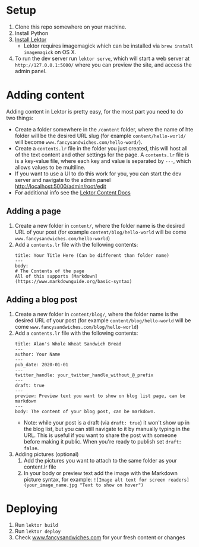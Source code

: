 # Setup

1. Clone this repo somewhere on your machine.
2. Install Python
3. [Install Lektor](https://www.getlektor.com/docs/installation/)
    - Lektor requires imagemagick which can be installed via `brew install imagemagick` on OS X.
4. To run the dev server run `lektor serve`, which will start a web server at
`http://127.0.0.1:5000/` where you can preview the site, and access the admin panel.

# Adding content

Adding content in Lektor is pretty easy, for the most part you need to do two things:
* Create a folder somewhere in the `/content` folder, where the name of hte folder will be the
desired URL slug (for example `content/hello-world/` will become
`www.fancysandwiches.com/hello-word/`).
* Create a `contents.lr` file in the folder you just created, this will host all of the text content
and other settings for the page. A `contents.lr` file is is a key-value file, where each key and
value is separated by `---`, which allows values to be multiline.
* If you want to use a UI to do this work for you, you can start the dev server and navigate to the
admin panel [http://localhost:5000/admin/root/edit](http://localhost:5000/admin/root/edit)
* For additional info see the [Lektor Content Docs](https://www.getlektor.com/docs/content/)

## Adding a page
1. Create a new folder in `content/`, where the folder name is the desired URL of your post
(for example `content/blog/hello-world` will be come `www.fancysandwiches.com/hello-world`)
2. Add a `contents.lr` file with the following contents:
    ```
    title: Your Title Here (Can be different than folder name)
    ---
    body:
    # The Contents of the page
    All of this supports [Markdown](https://www.markdownguide.org/basic-syntax)
    ```

## Adding a blog post
1. Create a new folder in `content/blog/`, where the folder name is the desired URL of your post
(for example `content/blog/hello-world` will be come `www.fancysandwiches.com/blog/hello-world`)
2. Add a `contents.lr` file with the following contents:
    ```
    title: Alan's Whole Wheat Sandwich Bread
    ---
    author: Your Name
    ---
    pub_date: 2020-01-01
    ---
    twitter_handle: your_twitter_handle_without_@_prefix
    ---
    draft: true
    ---
    preview: Preview text you want to show on blog list page, can be markdown
    ---
    body: The content of your blog post, can be markdown.
    ```
    - Note: while your post is a draft (via `draft: true`) it won't show up in the blog list, but
    you can still navigate to it by manually typing in the URL. This is useful if you want to share
    the post with someone before making it public. When you're ready to publish set `draft: false`.
3. Adding pictures (optional)
    1. Add the pictures you want to attach to the same folder as your content.lr file
    2. In your body or preview text add the image with the Markdown picture syntax, for example:
    `![Image alt text for screen readers](your_image_name.jpg "Text to show on hover")`

# Deploying
1. Run `lektor build`
2. Run `lektor deploy`
3. Check www.fancysandwiches.com for your fresh content or changes